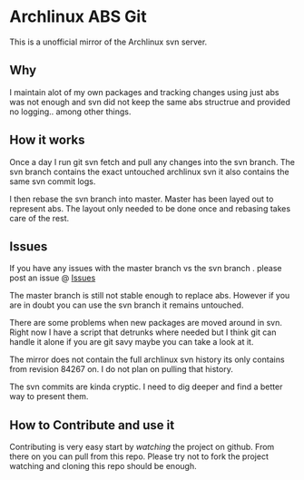 Archlinux ABS Git
=================

This is a unofficial mirror of the Archlinux svn server.

Why
---------------

I maintain alot of my own packages and tracking changes 
using just abs was not enough and svn did not keep the 
same abs structrue and provided no logging.. among other things.

How it works
---------------

Once a day I run git svn fetch and pull any changes into the svn branch.
The svn branch contains the exact untouched archlinux svn it also contains
the same svn commit logs. 

I then rebase the svn branch into master. Master has been layed out to represent
abs. The layout only needed to be done once and rebasing takes care of the rest. 

Issues
--------------

If you have any issues with the master branch vs the svn branch . please post an
issue @ [Issues](http://github.com/str1ngs/abs/issues)

The master branch is still not stable enough to replace abs. However if you 
are in doubt you can use the svn branch it remains untouched. 

There are some problems when new packages are moved around in svn. Right now I have
a script that detrunks where needed but I think git can handle it alone if you are
git savy maybe you can take a look at it.

The mirror does not contain the full archlinux svn history its only contains
from revision 84267 on. I do not plan on pulling that history.

The svn commits are kinda cryptic. I need to dig deeper and find a better way to present them.

How to Contribute and use it
--------------

Contributing is very easy start by _watching_ the project on github. From there on you can
pull from this repo. Please try not to fork the project watching and cloning this repo should 
be enough.
